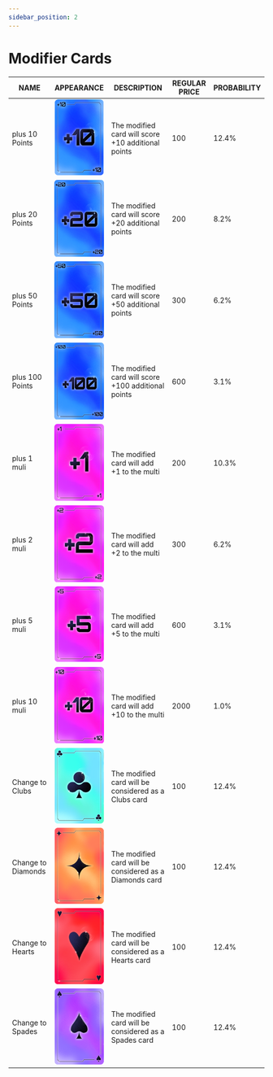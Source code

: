 ```yaml
---
sidebar_position: 2
---
```


# Modifier Cards

| NAME             | APPEARANCE | DESCRIPTION                                           | REGULAR PRICE | PROBABILITY |
|------------------|------------|-------------------------------------------------------|---------------|-------------|
| plus 10 Points   |![](./img/effect/600.png)| The modified card will score +10 additional points     | 100           | 12.4%       |
| plus 20 Points   |![](./img/effect/601.png)| The modified card will score +20 additional points     | 200           | 8.2%        |
| plus 50 Points   |![](./img/effect/602.png)| The modified card will score +50 additional points     | 300           | 6.2%        |
| plus 100 Points  |![](./img/effect/603.png)| The modified card will score +100 additional points    | 600           | 3.1%        |
| plus 1 muli      |![](./img/effect/604.png)| The modified card will add +1 to the multi             | 200           | 10.3%       |
| plus 2 muli      |![](./img/effect/605.png)| The modified card will add +2 to the multi             | 300           | 6.2%        |
| plus 5 muli      |![](./img/effect/606.png)| The modified card will add +5 to the multi             | 600           | 3.1%        |
| plus 10 muli     |![](./img/effect/607.png)| The modified card will add +10 to the multi            | 2000          | 1.0%        |
| Change to Clubs  |![](./img/effect/608.png)| The modified card will be considered as a Clubs card   | 100           | 12.4%       |
| Change to Diamonds |![](./img/effect/609.png)| The modified card will be considered as a Diamonds card| 100           | 12.4%       |
| Change to Hearts |![](./img/effect/610.png)| The modified card will be considered as a Hearts card  | 100           | 12.4%       |
| Change to Spades |![](./img/effect/611.png)| The modified card will be considered as a Spades card  | 100           | 12.4%       |
